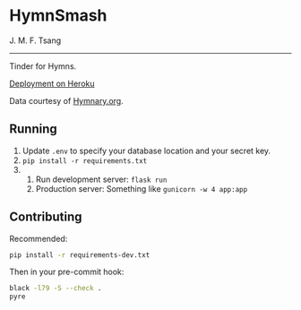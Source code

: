 # HymnSmash

J. M. F. Tsang

---

Tinder for Hymns.

[Deployment on Heroku](https://hymnsmash.herokuapp.com/)

Data courtesy of [Hymnary.org](https://hymnary.org/).

## Running

1. Update `.env` to specify your database location and your secret key.
2. `pip install -r requirements.txt`
3.
   1. Run development server: `flask run`
   2. Production server: Something like `gunicorn -w 4 app:app`

## Contributing

Recommended:

```bash
pip install -r requirements-dev.txt
```

Then in your pre-commit hook:

```bash
black -l79 -S --check .
pyre
```
